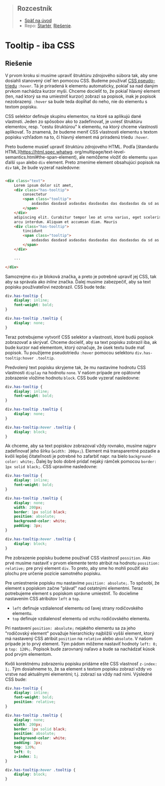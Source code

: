 <div class="hidden">

> ## Rozcestník
> - [Späť na úvod](../../README.md)
> - Repo: [Štartér](/../../tree/main/css/tooltip-css), [Riešenie](/../../tree/solution/css/tooltip-css).

# Tooltip - iba CSS

</div>

## Riešenie

V prvom kroku si musíme upraviť štruktúru zdrojového súbora tak, aby sme dosiahli stanovený cieľ len pomocou CSS. Budeme
používať [CSS pseudo-triedu](https://www.w3schools.com/css/css_pseudo_classes.asp) `:hover`. Tá je priradená k elementu
automaticky, pokiaľ sa nad daným prvkom nachádza kurzor myši. Chceme docieliť to, že pokiaľ hlavný element
(ten, nad ktorý sa ma umiestniť kurzor) zobrazí sa popisok, inak je popisok nezobrazený. `:hover` sa bude teda dopĺňať
do neho, nie do elementu s textom popisku.

CSS selektor definuje skupinu elementov, na ktoré sa aplikujú dané vlastnsti. Jeden zo spôsobov ako to zadefinovať, je
uviesť štruktúru elementov, resp. "cestu štruktúrou" k elementu, na ktorý chceme vlastnosti aplikovať. To znamená, že
budeme meniť CSS vlastnosti elementu s textom popisku vzhľadom na to, či hlavný element má priradenú triedu `:hover`.

Preto budeme musieť upraviť štruktúru zdrojového HTML. Podľa [štandardu HTML](https://html.spec.whatwg.
org/multipage/text-level-semantics.html#the-span-element), ale nemôžeme vložiť do elementu `span` ďalší `span`
alebo `div` element. Preto zmeníme element obsahujúci popisok na `div` tak, že bude vyzerať nasledovne:

```HTML

<div class="text">
    Lorem ipsum dolor sit amet,
    <div class="has-tooltip">
        consectetur
        <span class="tooltip">
            asdasdas dasdasd asdasdas dasdasdas das dasdasdas da sd as da sd as d
        </span>
    </div>
    adipiscing elit. Curabitur tempor leo at urna varius, eget scelerisque
    arcu interdum. Aliquam et accumsan diam. Mauris
    <div class="has-tooltip">
        tincidunt
        <span class="tooltip">
            asdasdas dasdasd asdasdas dasdasdas das dasdasdas da sd as da sd as d
        </span>
    </div>

    ...

</div>
```

Samozrejme `div` je bloková značka, a preto je potrebné upraviť jej CSS, tak aby sa správala ako *inline* značka. Ďalej
musíme zabezpečiť, aby sa text popisku používateľovi nezobrazil. CSS bude teda:

```css
div.has-tooltip {
    display: inline;
    font-weight: bold;
}

div.has-tooltip .tooltip {
    display: none;
}
```

Teraz potrebujeme vytvoriť CSS selektor a vlastnosti, ktoré budú popisok zobrazovať a skrývať. Chceme docieliť, aby sa
text popisku zobrazil iba, ak bude kurzor nad elementom, ktorý označuje, že úsek textu bude mať popisok. Tu použijeme
pseudotriedu `:hover` pomocou selektoru `div.has-tooltip:hover .tooltip`.

Predvolený text popisku skryjeme tak, že mu nastavíme hodnotu CSS vlastnosti `display` na hodnotu `none`. V našom
prípade pre opätovné zobrazenie vložíme hodnotu `block`. CSS bude vyzerať nasledovne:

```css
div.has-tooltip {
    display: inline;
    font-weight: bold;
}

div.has-tooltip .tooltip {
    display: none;
}

div.has-tooltip:hover .tooltip {
    display: block;
}
```

Ak chceme, aby sa text popiskov zobrazoval vždy rovnako, musíme najprv zadefinovať jeho šírku (`width: 200px;`). Element
má transparentné pozadie a kvôli lepšej čitateľnosti je potrebné ho zafarbiť napr. na bielo `background-color: white;`.
Ďalej by bolo dobré pridať nejaký rámček pomocou `border: 1px solid black;`. CSS upravíme nasledovne:

```css
div.has-tooltip {
    display: inline;
    font-weight: bold;
}

div.has-tooltip .tooltip {
    display: none;
    width: 200px;
    border: 1px solid black;
    position: absolute;
    background-color: white;
    padding: 3px;
}

div.has-tooltip:hover .tooltip {
    display: block;
}
```

Pre zobrazenie popisku budeme používať CSS vlastnosť `possition`. Ako prvé musíme nastaviť v prvom elemente tento
atribút na hodnotu `possition: relative;` pre prvý element `div`. To preto, aby sme ho mohli použiť ako plochu pre
určenie pozície samotného popisku.

Pre umiestnenie popisku mu nastavíme `position: absolute;`. To spôsobí, že element s popiskom začne "plávať" nad
ostatnými elementmi. Teraz potrebujeme element s popiskom správne umiestniť. To docielime nastavením CSS atribútov
`left` a `top`.

- `left` definuje vzdialenosť elementu od ľavej strany rodičovského elementu.
- `top` definuje vzdialenosť elementu od vrchu rodičovského elementu.

Pri nastavení `position: absolute;` nejakého elementu sa za jeho "rodičovský element" považuje hierarchicky najbližší
vyšší element, ktorý má nastavený CSS atribút `position` na `relative` alebo `absolute`. V našom prípade je to prvý
element. Tým pádom môžeme nastaviť hodnoty `left: 0;` a `top: 120%;`. Popisok bude zarovnaný naľavo a bude sa nachádzať
kúsok pod prvým elementom.

Kvôli korektnému zobrazeniu popisku pridáme ešte CSS vlastnosť `z-index: 1;`. Tým dosiahneme to, že sa element s textom
popisku zobrazí vždy vo vrstve nad aktuálnymi elementmi; t.j. zobrazí sa vždy nad nimi. Výsledné CSS bude:

```css
div.has-tooltip {
    display: inline;
    font-weight: bold;
    position: relative;
}

div.has-tooltip .tooltip {
    display: none;
    width: 200px;
    border: 1px solid black;
    position: absolute;
    background-color: white;
    padding: 3px;
    top: 120%;
    left: 0;
    z-index: 1;
}

div.has-tooltip:hover .tooltip {
    display: block;
}
```